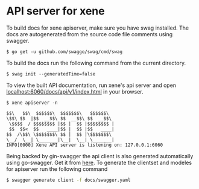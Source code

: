 # API server for xene

To build docs for xene apiserver, make sure you have swag installed. The docs are autogenerated
from the source code file comments using swagger.

```
$ go get -u github.com/swaggo/swag/cmd/swag
```

To build the docs run the following command from the current directory.

```
$ swag init --generatedTime=false
```

To view the built API documentation, run xene's api server and open [localhost:6060/docs/api/v1/index.html](localhost:6060/docs/api/v1/index.html)
in your browser.

```
$ xene apiserver -n

$$\   $$\  $$$$$$\  $$$$$$$\   $$$$$$\
\$$\ $$  |$$  __$$\ $$  __$$\ $$  __$$\
 \$$$$  / $$$$$$$$ |$$ |  $$ |$$$$$$$$ |
 $$  $$<  $$   ____|$$ |  $$ |$$   ____|
$$  /\$$\ \$$$$$$$\ $$ |  $$ |\$$$$$$$\
\__/  \__| \_______|\__|  \__| \_______|
INFO[0000] Xene API server is listening on: 127.0.0.1:6060
```

Being backed by gin-swagger the api client is also generated automatically using go-swagger. Get it from [here](https://github.com/go-swagger/go-swagger). To generate the clientset and modeles for apiserver run the following command

```bash
$ swagger generate client -f docs/swagger.yaml
```
